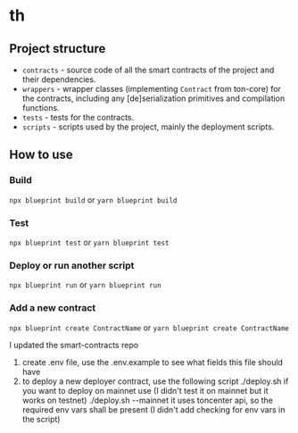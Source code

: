 # th

## Project structure

-   `contracts` - source code of all the smart contracts of the project and their dependencies.
-   `wrappers` - wrapper classes (implementing `Contract` from ton-core) for the contracts, including any [de]serialization primitives and compilation functions.
-   `tests` - tests for the contracts.
-   `scripts` - scripts used by the project, mainly the deployment scripts.

## How to use

### Build

`npx blueprint build` or `yarn blueprint build`

### Test

`npx blueprint test` or `yarn blueprint test`

### Deploy or run another script

`npx blueprint run` or `yarn blueprint run`

### Add a new contract

`npx blueprint create ContractName` or `yarn blueprint create ContractName`


I updated the smart-contracts repo
1. create .env file, use the .env.example to see what fields this file should have
2. to deploy a new deployer contract, use the following script
./deploy.sh
if you want to deploy on mainnet use (I didn't test it on mainnet but it works on testnet)
./deploy.sh --mainnet
it uses toncenter api, so the required env vars shall be present (I didn't add checking for env vars in the script)
